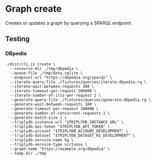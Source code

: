 # Graph create

Creates or updates a graph by querying a SPARQL endpoint

## Testing

### DBpedia

    ./dist/cli.js create \
      --resource-dir ./tmp/dbpedia \
      --queue-file ./tmp/data.sqlite \
      --endpoint-url "https://dbpedia.org/sparql" \
      --iterate-query-file ./fixtures/queries/iterate-dbpedia.rq \
      --iterate-wait-between-requests 100 \
      --iterate-timeout-per-request 300000 \
      --iterate-number-of-iris-per-request 2 \
      --generate-query-file ./fixtures/queries/generate-dbpedia.rq \
      --generate-wait-between-requests 100 \
      --generate-timeout-per-request 300000 \
      --generate-number-of-concurrent-requests 1 \
      --generate-batch-size 1 \
      --triplydb-instance-url "$TRIPLYDB_INSTANCE_URL" \
      --triplydb-api-token "$TRIPLYDB_API_TOKEN" \
      --triplydb-account "$TRIPLYDB_ACCOUNT_DEVELOPMENT" \
      --triplydb-dataset "$TRIPLYDB_DATASET_KG_DEVELOPMENT" \
      --triplydb-service-name kg \
      --triplydb-service-type virtuoso \
      --graph-name "https://example.org/dbpedia" \
      --temp-dir ./tmp
